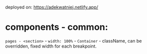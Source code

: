 deployed on:
https://adekwatniej.netlify.app/



# components - common: 
`pages - <section>` - `width: 100%` - 
`Container` - className, can be overridden, fixed width for each breakpoint. 
 